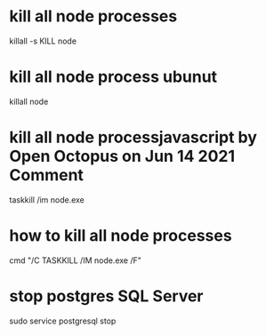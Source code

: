 # kill all node processes
killall -s KILL node

# kill all node process ubunut
killall node

# kill all node processjavascript by Open Octopus on Jun 14 2021 Comment
taskkill /im node.exe

# how to kill all node processes
cmd "/C TASKKILL /IM node.exe /F"

# stop postgres SQL Server
sudo service postgresql stop

